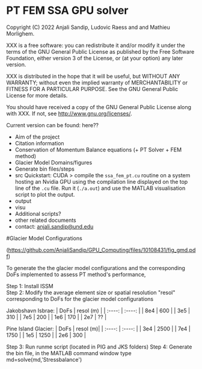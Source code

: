 # PT FEM SSA GPU solver


Copyright (C) 2022 Anjali Sandip, Ludovic Raess and and Mathieu Morlighem.

XXX is a free software: you can redistribute it and/or modify it under the terms of the GNU General Public License as published by the Free Software Foundation, either version 3 of the License, or (at your option) any later version.

XXX is distributed in the hope that it will be useful, but WITHOUT ANY WARRANTY; without even the implied warranty of MERCHANTABILITY or FITNESS FOR A PARTICULAR PURPOSE. See the GNU General Public License for more details.

You should have received a copy of the GNU General Public License along with XXX. If not, see http://www.gnu.org/licenses/.

Current version can be found:  here??


- Aim of the project
- Citation information
- Conservation of Momentum Balance equations (+ PT Solver + FEM method)
- Glacier Model Domains/figures
- Generate bin files/steps
- src
 Quickstart:
CUDA > compile the `ssa_fem_pt.cu` routine on a system hosting an Nvidia GPU using the compilation line displayed on the top line of the `.cu` file. Run it (`./a.out`) and use the MATLAB visualisation script to plot
 the output.
- output
- visu
- Additional scripts?
- other related documents
- contact: anjali.sandip@und.edu

#Glacier Model Configurations

(https://github.com/AnjaliSandip/GPU_Computing/files/10108431/fig_gmd.pdf)

To generate the the glacier model configurations and the corresponding DoFs implemented to assess PT method's performance,

Step 1: Install ISSM <br>
Step 2: Modify the average element size or spatial resolution "resol" corresponding to DoFs for the glacier model configurations <br>

Jakobshavn Isbrae:
| DoFs |  resol (m) | 
| :----: | :----: | 
| 8e4 | 600 | 
| 3e5 | 310 | 
| 7e5 | 200 | 
| 1e6 | 170 | 
| 2e7 | ?? | 


Pine Island Glacier:
| DoFs |  resol (m)| 
| :----: | :----: | 
| 3e4 | 2500 | 
| 7e4 | 1750 | 
| 1e5 | 1250 |
| 2e6 | 300 | 

Step 3: Run runme script (located in PIG and JKS folders)
Step 4: Generate the bin file, in the MATLAB command window type
md=solve(md,'Stressbalance')
